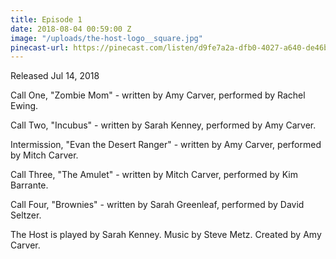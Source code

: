 ```yaml
---
title: Episode 1
date: 2018-08-04 00:59:00 Z
image: "/uploads/the-host-logo__square.jpg"
pinecast-url: https://pinecast.com/listen/d9fe7a2a-dfb0-4027-a640-de46bb47749e.mp3
---
```


Released Jul 14, 2018

Call One, "Zombie Mom" - written by Amy Carver, performed by Rachel Ewing. 

Call Two, "Incubus" - written by Sarah Kenney, performed by Amy Carver.

Intermission, "Evan the Desert Ranger" - written by Amy Carver, performed by Mitch Carver.

Call Three, "The Amulet" - written by Mitch Carver, performed by Kim Barrante.

Call Four, "Brownies" - written by Sarah Greenleaf, performed by David Seltzer. 

The Host is played by Sarah Kenney.
Music by Steve Metz. 
Created by Amy Carver.